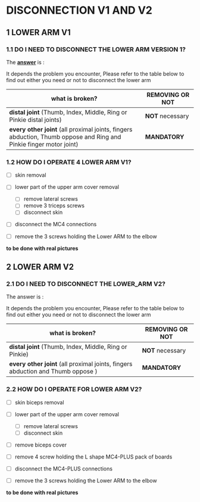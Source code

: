 # DISCONNECTION V1 AND V2

## 	1	LOWER ARM V1

### 1.1	DO I NEED TO DISCONNECT THE LOWER ARM VERSION 1?

The **<u>answer</u>** is :

It depends the problem you encounter, Please refer to the table below to find out either you need or not to disconnect the lower arm

| what is broken?                                              | REMOVING OR NOT   |
| ------------------------------------------------------------ | ----------------- |
| **distal joint** (Thumb, Index, Middle, Ring or Pinkie distal joints) | **NOT** necessary |
| **every other joint** (all proximal joints, fingers abduction, Thumb oppose and Ring and Pinkie finger motor joint) | **MANDATORY**     |

### 1.2	HOW DO I OPERATE 4 LOWER ARM V1?

- [ ] skin removal

- [ ] lower part of the upper arm cover removal
  - [ ] remove lateral screws
  - [ ] remove 3 triceps screws
  - [ ] disconnect skin
  
- [ ] disconnect the MC4 connections

- [ ] remove the 3 screws holding the Lower ARM to the elbow

  

**to be done with real pictures**



## 2	LOWER ARM V2

### 2.1	DO I NEED TO DISCONNECT THE LOWER_ARM V2?

The answer is :

It depends the problem you encounter, Please refer to the table below to find out either you need or not to disconnect the lower arm

| what is broken?                                              | REMOVING OR NOT   |
| ------------------------------------------------------------ | ----------------- |
| **distal joint** (Thumb, Index, Middle, Ring or Pinkie)      | **NOT** necessary |
| **every other joint** (all proximal joints, fingers abduction and Thumb oppose ) | **MANDATORY**     |



### 2.2	HOW DO I OPERATE FOR LOWER ARM V2?

- [ ] skin biceps removal
- [ ] lower part of the upper arm cover removal
  - [ ] remove lateral screws
  - [ ] disconnect skin
- [ ] remove biceps cover
- [ ] remove 4 screw holding the L shape MC4-PLUS pack of boards
- [ ] disconnect the MC4-PLUS connections
- [ ] remove the 3 screws holding the Lower ARM to the elbow



**to be done with real pictures**



